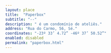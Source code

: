 ```yaml
---
layout: place
title:  "Paperbox"
subtitle: "--"
description: " é um condomínio de ateliês."
address: "Rua do Carmo, 56, Sé."
coordinates: "-23º 33’ 4.72” -46º 37’ 50.52”"
enabled: disabled
permalink: "paperbox.html"
---
```

